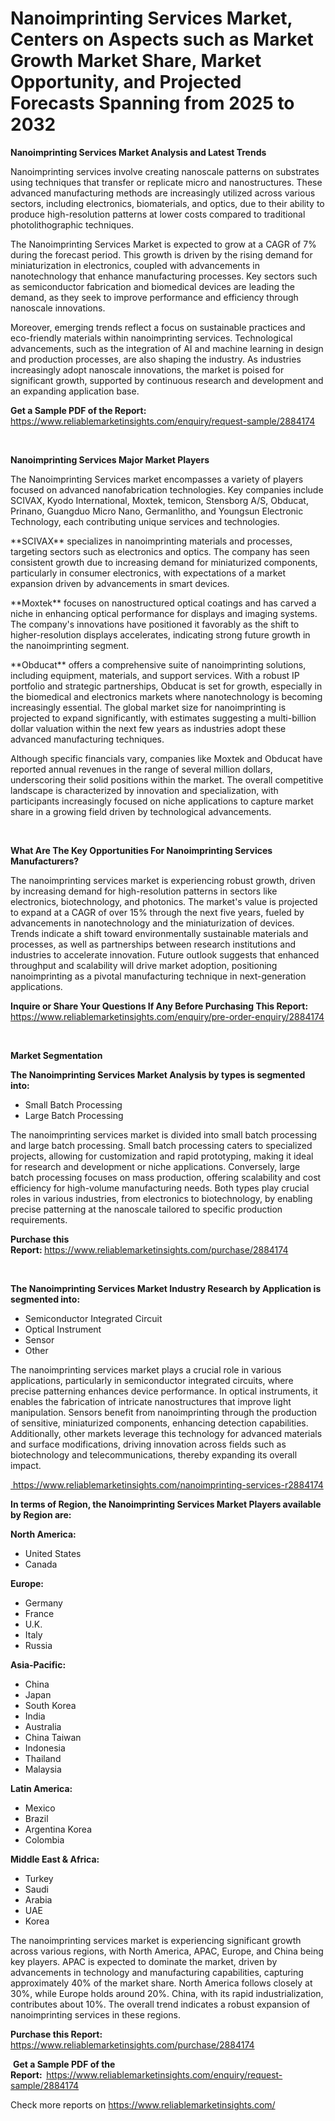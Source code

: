 <p><h1>Nanoimprinting Services Market, Centers on Aspects such as Market Growth Market Share, Market Opportunity, and Projected Forecasts Spanning from 2025 to 2032</h1></p><p><strong>Nanoimprinting Services Market Analysis and Latest Trends</strong></p>
<p><p>Nanoimprinting services involve creating nanoscale patterns on substrates using techniques that transfer or replicate micro and nanostructures. These advanced manufacturing methods are increasingly utilized across various sectors, including electronics, biomaterials, and optics, due to their ability to produce high-resolution patterns at lower costs compared to traditional photolithographic techniques.</p><p>The Nanoimprinting Services Market is expected to grow at a CAGR of 7% during the forecast period. This growth is driven by the rising demand for miniaturization in electronics, coupled with advancements in nanotechnology that enhance manufacturing processes. Key sectors such as semiconductor fabrication and biomedical devices are leading the demand, as they seek to improve performance and efficiency through nanoscale innovations.</p><p>Moreover, emerging trends reflect a focus on sustainable practices and eco-friendly materials within nanoimprinting services. Technological advancements, such as the integration of AI and machine learning in design and production processes, are also shaping the industry. As industries increasingly adopt nanoscale innovations, the market is poised for significant growth, supported by continuous research and development and an expanding application base.</p></p>
<p><strong>Get a Sample PDF of the Report:&nbsp;</strong> <a href="https://www.reliablemarketinsights.com/enquiry/request-sample/2884174?utm_campaign=3114&utm_medium=2&utm_source=Github&utm_content=ia&utm_term=13032025&utm_id=nanoimprinting-services">https://www.reliablemarketinsights.com/enquiry/request-sample/2884174</a></p>
<p>&nbsp;</p>
<p><strong>Nanoimprinting Services Major Market Players</strong></p>
<p><p>The Nanoimprinting Services market encompasses a variety of players focused on advanced nanofabrication technologies. Key companies include SCIVAX, Kyodo International, Moxtek, temicon, Stensborg A/S, Obducat, Prinano, Guangduo Micro Nano, Germanlitho, and Youngsun Electronic Technology, each contributing unique services and technologies.</p><p>**SCIVAX** specializes in nanoimprinting materials and processes, targeting sectors such as electronics and optics. The company has seen consistent growth due to increasing demand for miniaturized components, particularly in consumer electronics, with expectations of a market expansion driven by advancements in smart devices.</p><p>**Moxtek** focuses on nanostructured optical coatings and has carved a niche in enhancing optical performance for displays and imaging systems. The company's innovations have positioned it favorably as the shift to higher-resolution displays accelerates, indicating strong future growth in the nanoimprinting segment.</p><p>**Obducat** offers a comprehensive suite of nanoimprinting solutions, including equipment, materials, and support services. With a robust IP portfolio and strategic partnerships, Obducat is set for growth, especially in the biomedical and electronics markets where nanotechnology is becoming increasingly essential. The global market size for nanoimprinting is projected to expand significantly, with estimates suggesting a multi-billion dollar valuation within the next few years as industries adopt these advanced manufacturing techniques.</p><p>Although specific financials vary, companies like Moxtek and Obducat have reported annual revenues in the range of several million dollars, underscoring their solid positions within the market. The overall competitive landscape is characterized by innovation and specialization, with participants increasingly focused on niche applications to capture market share in a growing field driven by technological advancements.</p></p>
<p>&nbsp;</p>
<p><strong>What Are The Key Opportunities For Nanoimprinting Services Manufacturers?</strong></p>
<p><p>The nanoimprinting services market is experiencing robust growth, driven by increasing demand for high-resolution patterns in sectors like electronics, biotechnology, and photonics. The market's value is projected to expand at a CAGR of over 15% through the next five years, fueled by advancements in nanotechnology and the miniaturization of devices. Trends indicate a shift toward environmentally sustainable materials and processes, as well as partnerships between research institutions and industries to accelerate innovation. Future outlook suggests that enhanced throughput and scalability will drive market adoption, positioning nanoimprinting as a pivotal manufacturing technique in next-generation applications.</p></p>
<p><strong>Inquire or Share Your Questions If Any Before Purchasing This Report:</strong> <a href="https://www.reliablemarketinsights.com/enquiry/pre-order-enquiry/2884174?utm_campaign=3114&utm_medium=2&utm_source=Github&utm_content=ia&utm_term=13032025&utm_id=nanoimprinting-services">https://www.reliablemarketinsights.com/enquiry/pre-order-enquiry/2884174</a></p>
<p>&nbsp;</p>
<p><strong>Market Segmentation</strong></p>
<p><strong>The Nanoimprinting Services Market Analysis by types is segmented into:</strong></p>
<p><ul><li>Small Batch Processing</li><li>Large Batch Processing</li></ul></p>
<p><p>The nanoimprinting services market is divided into small batch processing and large batch processing. Small batch processing caters to specialized projects, allowing for customization and rapid prototyping, making it ideal for research and development or niche applications. Conversely, large batch processing focuses on mass production, offering scalability and cost efficiency for high-volume manufacturing needs. Both types play crucial roles in various industries, from electronics to biotechnology, by enabling precise patterning at the nanoscale tailored to specific production requirements.</p></p>
<p><strong>Purchase this Report:&nbsp;</strong><a href="https://www.reliablemarketinsights.com/purchase/2884174?utm_campaign=3114&utm_medium=2&utm_source=Github&utm_content=ia&utm_term=13032025&utm_id=nanoimprinting-services">https://www.reliablemarketinsights.com/purchase/2884174</a></p>
<p>&nbsp;</p>
<p><strong>The Nanoimprinting Services Market Industry Research by Application is segmented into:</strong></p>
<p><ul><li>Semiconductor Integrated Circuit</li><li>Optical Instrument</li><li>Sensor</li><li>Other</li></ul></p>
<p><p>The nanoimprinting services market plays a crucial role in various applications, particularly in semiconductor integrated circuits, where precise patterning enhances device performance. In optical instruments, it enables the fabrication of intricate nanostructures that improve light manipulation. Sensors benefit from nanoimprinting through the production of sensitive, miniaturized components, enhancing detection capabilities. Additionally, other markets leverage this technology for advanced materials and surface modifications, driving innovation across fields such as biotechnology and telecommunications, thereby expanding its overall impact.</p></p>
<p><a href="https://www.reliablemarketinsights.com/nanoimprinting-services-r2884174?utm_campaign=3114&utm_medium=2&utm_source=Github&utm_content=ia&utm_term=13032025&utm_id=nanoimprinting-services">&nbsp;https://www.reliablemarketinsights.com/nanoimprinting-services-r2884174</a></p>
<p><strong>In terms of Region, the Nanoimprinting Services Market Players available by Region are:</strong></p>
<p>
    <p> <strong> North America: </strong>
        <ul>
            <li>United States</li>
            <li>Canada</li>
        </ul>
        </p> 
    <p> <strong> Europe: </strong>
        <ul>
            <li>Germany</li>
            <li>France</li>
            <li>U.K.</li>
            <li>Italy</li>
            <li>Russia</li>
        </ul>
        </p> 
    <p> <strong> Asia-Pacific: </strong>
        <ul>
            <li>China</li>
            <li>Japan</li>
            <li>South Korea</li>
            <li>India</li>
            <li>Australia</li>
            <li>China Taiwan</li>
            <li>Indonesia</li>
            <li>Thailand</li>
            <li>Malaysia</li>
        </ul>
        </p> 
    <p> <strong> Latin America: </strong>
        <ul>
            <li>Mexico</li>
            <li>Brazil</li>
            <li>Argentina Korea</li>
            <li>Colombia</li>
        </ul>
        </p> 
    <p> <strong> Middle East & Africa: </strong>
        <ul>
            <li>Turkey</li>
            <li>Saudi</li>
            <li>Arabia</li>
            <li>UAE</li>
            <li>Korea</li>
        </ul>
    </p>
    </p>
<p><p>The nanoimprinting services market is experiencing significant growth across various regions, with North America, APAC, Europe, and China being key players. APAC is expected to dominate the market, driven by advancements in technology and manufacturing capabilities, capturing approximately 40% of the market share. North America follows closely at 30%, while Europe holds around 20%. China, with its rapid industrialization, contributes about 10%. The overall trend indicates a robust expansion of nanoimprinting services in these regions.</p></p>
<p><strong>Purchase this Report: </strong><a href="https://www.reliablemarketinsights.com/purchase/2884174?utm_campaign=3114&utm_medium=2&utm_source=Github&utm_content=ia&utm_term=13032025&utm_id=nanoimprinting-services">https://www.reliablemarketinsights.com/purchase/2884174</a></p>
<p>&nbsp;<strong>Get a Sample PDF of the Report:&nbsp;&nbsp;</strong><a href="https://www.reliablemarketinsights.com/enquiry/request-sample/2884174?utm_campaign=3114&utm_medium=2&utm_source=Github&utm_content=ia&utm_term=13032025&utm_id=nanoimprinting-services">https://www.reliablemarketinsights.com/enquiry/request-sample/2884174</a></p>
<p><strong></strong></p>
<p>Check more reports on <a href="https://www.reliablemarketinsights.com/?utm_campaign=3114&utm_medium=2&utm_source=Github&utm_content=ia&utm_term=13032025&utm_id=nanoimprinting-services">https://www.reliablemarketinsights.com/</a></p>